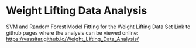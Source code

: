 # Weight Lifting Data Analysis
SVM and Random Forest Model Fitting for the Weight Lifting Data Set
Link to github pages where the analysis can be viewed online: 
https://vassitar.github.io/Weight_Lifting_Data_Analysis/
